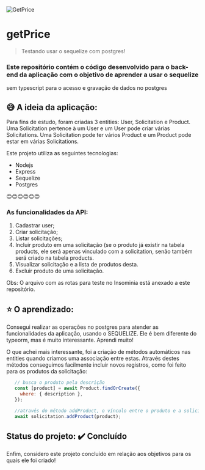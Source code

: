 <img src="#" title="getPrice" alt="GetPrice">



# getPrice

> Testando usar o sequelize com postgres!


### Este repositório contém o código desenvolvido para o back-end da aplicação com o objetivo de aprender a usar o sequelize
sem typescript para o acesso e gravação de dados no postgres

##  :sweat_smile: A ideia da aplicação:
  Para fins de estudo, foram criadas 3 entities: User, Solicitation e Product.
  Uma Solicitation pertence à um User e um User pode criar várias Solicitations.
  Uma Solicitation pode ter vários Product e um Product pode estar em várias Solicitations.
  
  Este projeto utiliza as seguintes tecnologias:
* Nodejs
* Express
* Sequelize
* Postgres
  

 :heart_eyes::heart_eyes::heart_eyes::heart_eyes::heart_eyes::heart_eyes:
 
 ### As funcionalidades da API:
 1. Cadastrar user; 
 2. Criar solicitação;
 3. Listar solicitações;
 4. Incluir produto em uma solicitação (se o produto já existir na tabela products, ele será apenas vinculado com a solicitation, senão
 também será criado na tabela products.
 5. Visualizar solicitação e a lista de produtos desta.
 6. Excluir produto de uma solicitação.
  
 Obs: O arquivo com as rotas para teste no Insominia está anexado a este repositório.
 
 ## :star: O aprendizado:
 Consegui realizar as operações no postgres para atender as funcionalidades da aplicação, usando o SEQUELIZE. Ele é bem diferente do 
 typeorm, mas é muito interessante.
 Aprendi muito!
 
 O que achei mais interessante, foi a criação de métodos automáticos nas entities quando criamos uma associação entre estas. Através
 destes métodos conseguimos facilmente incluir novos registros, como foi feito para os produtos da solicitação:
 
 ```javascript
    // busca o produto pela descrição
    const [product] = await Product.findOrCreate({
      where: { description },
    });

    //através do método addProduct, o vínculo entre o produto e a solicitação
    await solicitation.addProduct(product);
```

   
 ## Status do projeto:    :heavy_check_mark: Concluído
 Enfim, considero este projeto concluído em relação aos objetivos para os quais ele foi criado!
